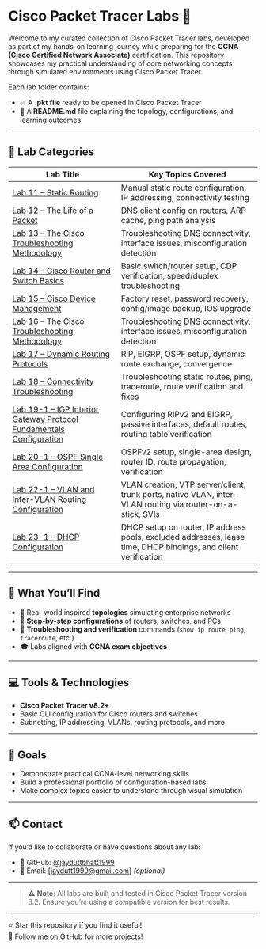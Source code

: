 # Cisco Packet Tracer Labs 🚀

Welcome to my curated collection of Cisco Packet Tracer labs, developed as part of my hands-on learning journey while preparing for the **CCNA (Cisco Certified Network Associate)** certification. This repository showcases my practical understanding of core networking concepts through simulated environments using Cisco Packet Tracer.

Each lab folder contains:
- ✅ A **.pkt file** ready to be opened in Cisco Packet Tracer
- 📘 A **README.md** file explaining the topology, configurations, and learning outcomes

---

## 📂 Lab Categories

| Lab Title                       | Key Topics Covered                                 |
|--------------------------------|----------------------------------------------------|
| [Lab 11 – Static Routing](./Lab11-Static-Routing) | Manual static route configuration, IP addressing, connectivity testing |
| [Lab 12 – The Life of a Packet](./Lab12-Life-of-a-Packet) | DNS client config on routers, ARP cache, ping path analysis |
| [Lab 13 – The Cisco Troubleshooting Methodology](./Lab13-Cisco-Troubleshooting) | Troubleshooting DNS connectivity, interface issues, misconfiguration detection |
| [Lab 14 – Cisco Router and Switch Basics](./Lab14-Router-Switch-Basics) | Basic switch/router setup, CDP verification, speed/duplex troubleshooting |
| [Lab 15 – Cisco Device Management](./Lab15-Cisco-Device-Management) | Factory reset, password recovery, config/image backup, IOS upgrade |
| [Lab 16 – The Cisco Troubleshooting Methodology](./Lab16-Cisco-Troubleshooting) | Troubleshooting DNS connectivity, interface issues, misconfiguration detection |
| [Lab 17 – Dynamic Routing Protocols](./Lab17-Dynamic-Routing-Protocols) | RIP, EIGRP, OSPF setup, dynamic route exchange, convergence |
| [Lab 18 – Connectivity Troubleshooting](./Lab18-Connectivity-Troubleshooting) | Troubleshooting static routes, ping, traceroute, route verification and fixes |
| [Lab 19-1 – IGP Interior Gateway Protocol Fundamentals Configuration](./Lab19-IGP-Configuration) | Configuring RIPv2 and EIGRP, passive interfaces, default routes, routing table verification |
| [Lab 20-1 – OSPF Single Area Configuration](./lab-20-1-ospfv2) | OSPFv2 setup, single-area design, router ID, route propagation, verification |
| [Lab 22-1 – VLAN and Inter-VLAN Routing Configuration](./Lab22-VLAN-InterVLAN-Routing) | VLAN creation, VTP server/client, trunk ports, native VLAN, inter-VLAN routing via router-on-a-stick, SVIs |
| [Lab 23-1 – DHCP Configuration](./Lab23-1-DHCP-Configuration) | DHCP setup on router, IP address pools, excluded addresses, lease time, DHCP bindings, and client verification |





---

## 🧠 What You’ll Find

- 🔧 Real-world inspired **topologies** simulating enterprise networks
- 🧾 **Step-by-step configurations** of routers, switches, and PCs
- 🧪 **Troubleshooting and verification** commands (`show ip route`, `ping`, `traceroute`, etc.)
- 🎓 Labs aligned with **CCNA exam objectives**

---

## 💻 Tools & Technologies

- **Cisco Packet Tracer v8.2+**
- Basic CLI configuration for Cisco routers and switches
- Subnetting, IP addressing, VLANs, routing protocols, and more

---

## 🎯 Goals

- Demonstrate practical CCNA-level networking skills
- Build a professional portfolio of configuration-based labs
- Make complex topics easier to understand through visual simulation

---

## 📫 Contact

If you’d like to collaborate or have questions about any lab:
- 🔗 GitHub: [@jayduttbhatt1999](https://github.com/jayduttbhatt1999)
- 📧 Email: [jaydutt1999@gmail.com] *(optional)*

---

> ⚠️ **Note**: All labs are built and tested in Cisco Packet Tracer version 8.2. Ensure you’re using a compatible version for best results.

---

⭐️ Star this repository if you find it useful!  
🎯 [Follow me on GitHub](https://github.com/jayduttbhatt1999) for more projects!
